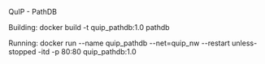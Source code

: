 QuIP - PathDB

Building:
docker build -t quip_pathdb:1.0 pathdb

Running:
docker run --name quip_pathdb --net=quip_nw --restart unless-stopped -itd -p 80:80 quip_pathdb:1.0

